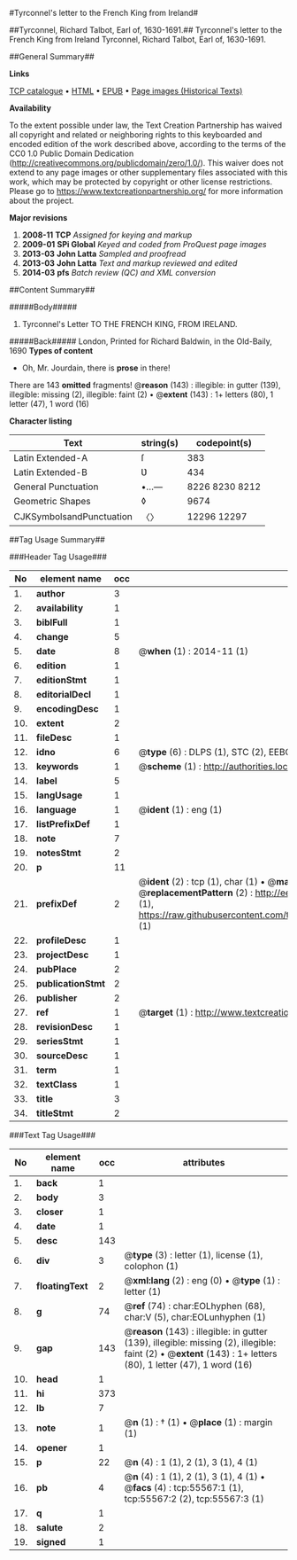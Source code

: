 #Tyrconnel's letter to the French King from Ireland#

##Tyrconnel, Richard Talbot, Earl of, 1630-1691.##
Tyrconnel's letter to the French King from Ireland
Tyrconnel, Richard Talbot, Earl of, 1630-1691.

##General Summary##

**Links**

[TCP catalogue](http://www.ota.ox.ac.uk/tcp/)  • 
[HTML](http://tei.it.ox.ac.uk/tcp/Texts-HTML/free/A64/A64080.html)  • 
[EPUB](http://tei.it.ox.ac.uk/tcp/Texts-EPUB/free/A64/A64080.epub) • 
[Page images (Historical Texts)](https://historicaltexts.jisc.ac.uk/eebo-12177845e)

**Availability**

To the extent possible under law, the Text Creation Partnership has waived all copyright and related or neighboring rights to this keyboarded and encoded edition of the work described above, according to the terms of the CC0 1.0 Public Domain Dedication (http://creativecommons.org/publicdomain/zero/1.0/). This waiver does not extend to any page images or other supplementary files associated with this work, which may be protected by copyright or other license restrictions. Please go to https://www.textcreationpartnership.org/ for more information about the project.

**Major revisions**

1. __2008-11__ __TCP__ *Assigned for keying and markup*
1. __2009-01__ __SPi Global__ *Keyed and coded from ProQuest page images*
1. __2013-03__ __John Latta__ *Sampled and proofread*
1. __2013-03__ __John Latta__ *Text and markup reviewed and edited*
1. __2014-03__ __pfs__ *Batch review (QC) and XML conversion*

##Content Summary##

#####Body#####

1. Tyrconnel's Letter TO THE FRENCH KING, FROM IRELAND.

#####Back#####
London, Printed for Richard Baldwin, in the Old-Baily, 1690
**Types of content**

  * Oh, Mr. Jourdain, there is **prose** in there!

There are 143 **omitted** fragments! 
 @__reason__ (143) : illegible: in gutter (139), illegible: missing (2), illegible: faint (2)  •  @__extent__ (143) : 1+ letters (80), 1 letter (47), 1 word (16)

**Character listing**


|Text|string(s)|codepoint(s)|
|---|---|---|
|Latin Extended-A|ſ|383|
|Latin Extended-B|Ʋ|434|
|General Punctuation|•…—|8226 8230 8212|
|Geometric Shapes|◊|9674|
|CJKSymbolsandPunctuation|〈〉|12296 12297|

##Tag Usage Summary##

###Header Tag Usage###

|No|element name|occ|attributes|
|---|---|---|---|
|1.|__author__|3||
|2.|__availability__|1||
|3.|__biblFull__|1||
|4.|__change__|5||
|5.|__date__|8| @__when__ (1) : 2014-11 (1)|
|6.|__edition__|1||
|7.|__editionStmt__|1||
|8.|__editorialDecl__|1||
|9.|__encodingDesc__|1||
|10.|__extent__|2||
|11.|__fileDesc__|1||
|12.|__idno__|6| @__type__ (6) : DLPS (1), STC (2), EEBO-CITATION (1), OCLC (1), VID (1)|
|13.|__keywords__|1| @__scheme__ (1) : http://authorities.loc.gov/ (1)|
|14.|__label__|5||
|15.|__langUsage__|1||
|16.|__language__|1| @__ident__ (1) : eng (1)|
|17.|__listPrefixDef__|1||
|18.|__note__|7||
|19.|__notesStmt__|2||
|20.|__p__|11||
|21.|__prefixDef__|2| @__ident__ (2) : tcp (1), char (1)  •  @__matchPattern__ (2) : ([0-9\-]+):([0-9IVX]+) (1), (.+) (1)  •  @__replacementPattern__ (2) : http://eebo.chadwyck.com/downloadtiff?vid=$1&page=$2 (1), https://raw.githubusercontent.com/textcreationpartnership/Texts/master/tcpchars.xml#$1 (1)|
|22.|__profileDesc__|1||
|23.|__projectDesc__|1||
|24.|__pubPlace__|2||
|25.|__publicationStmt__|2||
|26.|__publisher__|2||
|27.|__ref__|1| @__target__ (1) : http://www.textcreationpartnership.org/docs/. (1)|
|28.|__revisionDesc__|1||
|29.|__seriesStmt__|1||
|30.|__sourceDesc__|1||
|31.|__term__|1||
|32.|__textClass__|1||
|33.|__title__|3||
|34.|__titleStmt__|2||


###Text Tag Usage###

|No|element name|occ|attributes|
|---|---|---|---|
|1.|__back__|1||
|2.|__body__|3||
|3.|__closer__|1||
|4.|__date__|1||
|5.|__desc__|143||
|6.|__div__|3| @__type__ (3) : letter (1), license (1), colophon (1)|
|7.|__floatingText__|2| @__xml:lang__ (2) : eng (0)  •  @__type__ (1) : letter (1)|
|8.|__g__|74| @__ref__ (74) : char:EOLhyphen (68), char:V (5), char:EOLunhyphen (1)|
|9.|__gap__|143| @__reason__ (143) : illegible: in gutter (139), illegible: missing (2), illegible: faint (2)  •  @__extent__ (143) : 1+ letters (80), 1 letter (47), 1 word (16)|
|10.|__head__|1||
|11.|__hi__|373||
|12.|__lb__|7||
|13.|__note__|1| @__n__ (1) : † (1)  •  @__place__ (1) : margin (1)|
|14.|__opener__|1||
|15.|__p__|22| @__n__ (4) : 1 (1), 2 (1), 3 (1), 4 (1)|
|16.|__pb__|4| @__n__ (4) : 1 (1), 2 (1), 3 (1), 4 (1)  •  @__facs__ (4) : tcp:55567:1 (1), tcp:55567:2 (2), tcp:55567:3 (1)|
|17.|__q__|1||
|18.|__salute__|2||
|19.|__signed__|1||
